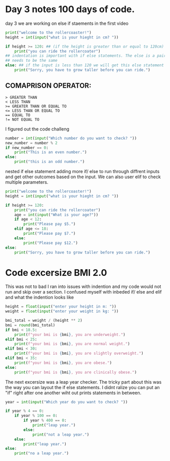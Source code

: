 # Day 3 notes 100 days of code.

day 3 we are working on else if staements in the first video

```python
print("welcome to the rollercoaster!")
height = int(input("what is your hieght in cm? "))

if height >= 120: ## (if the height is greater than or equal to 120cm)
    print("you can ride the rollercoater")
## indentation is important with if else statements. The else is a pair with if so the indentation
## needs to be the same
else: ## if the input is less than 120 we will get this else statement
    print("Sorry, you have to grow taller before you can ride.")
```
## COMAPRISON OPERATOR:
    > GREATER THAN
    < LESS THAN
    >= GREATER THAN OR EQUAL TO
    <= LESS THAN OR EQUAL TO
    == EQUAL TO
    != NOT EQUAL TO

I figured out the code challeng

```python
number = int(input("Which number do you want to check? "))
new_number = number % 2
if new_number == 0:
    print("This is an even number.")
else:
    print("this is an odd number.")
```
nested if else statement adding more if/ else to run through diffrent inputs and get other outcomes based on the input. We can also user elif to check multiple parameters.

```python
print("welcome to the rollercoaster!")
height = int(input("what is your hieght in cm? "))

if height >= 120: 
    print("you can ride the rollercoater")
    age = int(input("What is your age?"))
    if age < 12:
        print("Please pay $5.")
    elif age <= 18:
        print("Please pay $7.")
    else:
        print("Please pay $12.")
else: 
    print("Sorry, you have to grow taller before you can ride.")
```

# Code excersize BMI 2.0
This was not to bad I ran into issues with indention and my code would not run and skip over a section. I confused myself with inbeded if/ else and elif and what the indention looks like

```python
height = float(input("enter your height in m: "))
weight = float(input("enter your weight in kg: "))

bmi_total = weight / (height ** 2)
bmi = round(bmi_total)
if bmi < 18.5:
    print(f"your bmi is {bmi}, you are underweight.")
elif bmi < 25:
    print(f"your bmi is {bmi}, you are normal weight.")
elif bmi < 30:
    print(f"your bmi is {bmi}, you are slightly overweight.")
elif bmi < 35:
    print(f"your bmi is {bmi}, you are obese.") 
else:
    print(f"your bmi is {bmi}, you are clinically obese.") 
```

The next excersize was a leap year checker. The tricky part about this was the way you can layout the if else statements. I didnt ralize you can put an "if" right after one another wiht out prints statements in between. 

```python
year = int(input("Which year do you want to check? "))

if year % 4 == 0:
    if year % 100 == 0:
        if year % 400 == 0:
            print("leap year.")
        else:
            print("not a leap year.")
    else:
        print("leap year.")
else:
    print("no a leap year.")
```

